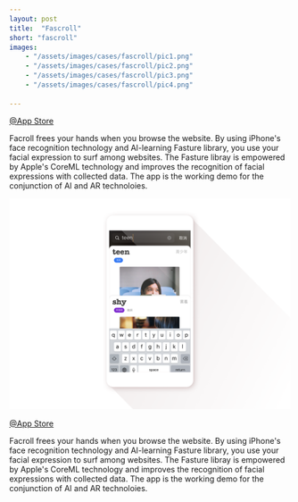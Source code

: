 ```yaml
---
layout: post
title:  "Fascroll"
short: "fascroll"
images: 
    - "/assets/images/cases/fascroll/pic1.png"
    - "/assets/images/cases/fascroll/pic2.png"
    - "/assets/images/cases/fascroll/pic3.png"
    - "/assets/images/cases/fascroll/pic4.png"

---
```

[@App Store](https://apps.apple.com/app/fascroll/id1443704703)

Facroll frees your hands when you browse the website. By using iPhone's face recognition technology and AI-learning Fasture library, you use your facial expression to surf among websites. The Fasture libray is empowered by Apple's CoreML technology and improves the recognition of facial expressions with collected data. The app is the working demo for the conjunction of AI and AR technoloies.

<!--more-->
![Web surfing with your face](/assets/images/cases/woca/pic1.png)

[@App Store](https://apps.apple.com/app/fascroll/id1443704703)

Facroll frees your hands when you browse the website. By using iPhone's face recognition technology and AI-learning Fasture library, you use your facial expression to surf among websites. The Fasture libray is empowered by Apple's CoreML technology and improves the recognition of facial expressions with collected data. The app is the working demo for the conjunction of AI and AR technoloies.